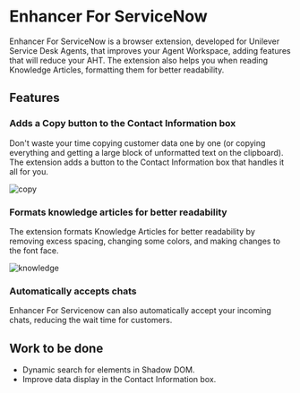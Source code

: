 # Enhancer For ServiceNow

Enhancer For ServiceNow is a browser extension, developed for Unilever Service Desk Agents, that improves your Agent Workspace, adding features that will reduce your AHT. The extension also helps you when reading Knowledge Articles, formatting them for better readability.

## Features

### Adds a Copy button to the Contact Information box
Don't waste your time copying customer data one by one (or copying everything and getting a large block of unformatted text on the clipboard). The extension adds a button to the Contact Information box that handles it all for you.

![copy](https://user-images.githubusercontent.com/48285133/108600093-5930d700-736b-11eb-88ae-a5b13d4e58f2.png)
### Formats knowledge articles for better readability
The extension formats Knowledge Articles for better readability by removing excess spacing, changing some colors, and making changes to the font face.

![knowledge](https://user-images.githubusercontent.com/48285133/108600091-57ffaa00-736b-11eb-8965-7e5c7ab72a0c.png)
### Automatically accepts chats
Enhancer For Servicenow can also automatically accept your incoming chats, reducing the wait time for customers.


## Work to be done
- Dynamic search for elements in Shadow DOM.
- Improve data display in the Contact Information box.

